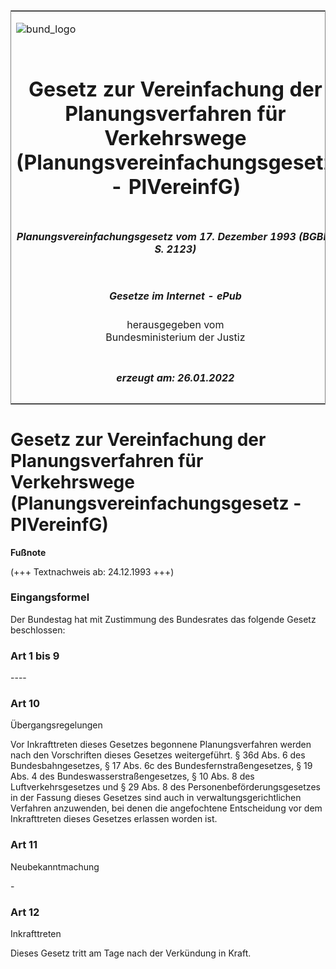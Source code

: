 <span id="DECKBLATT.html"></span>

<table border="0" frame="border" width="100%">

<tr valign="top">

<td align="left">

![bund\_logo](BfJ_2021_Web_de_de.gif)

</td>

<td align="right">

 

</td>

</tr>

<tr align="center" valign="middle">

<td colspan="2">

# Gesetz zur Vereinfachung der Planungsverfahren für Verkehrswege (Planungsvereinfachungsgesetz - PlVereinfG)

</td>

</tr>

<tr align="center" valign="middle">

<td colspan="2">

##### Planungsvereinfachungsgesetz vom 17. Dezember 1993 (BGBl. I S. 2123)

</td>

</tr>

<tr align="center" valign="middle">

<td colspan="2">

  
  

##### Gesetze im Internet - ePub  
  
herausgegeben vom  
Bundesministerium der Justiz

</td>

</tr>

<tr align="center" valign="bottom">

<td colspan="2">

  
  

##### erzeugt am: 26.01.2022

</td>

</tr>

</table>

<span id="BJNR212300993.html"></span>

# Gesetz zur Vereinfachung der Planungsverfahren für Verkehrswege (Planungsvereinfachungsgesetz - PlVereinfG)

<div>

  
**Fußnote**

<div class="jnhtml">

<div>

<div class="jurAbsatz">

(+++ Textnachweis ab: 24.12.1993 +++)

</div>

</div>

</div>

</div>

<span id="BJNR212300993BJNE000100307.html"></span>

### Eingangsformel  

<div>

<div class="jnhtml">

<div>

<div class="jurAbsatz">

Der Bundestag hat mit Zustimmung des Bundesrates das folgende Gesetz
beschlossen:

</div>

</div>

</div>

</div>

<span id="BJNR212300993BJNE000200307.html"></span>

### Art 1 bis 9  
\----

<span id="BJNR212300993BJNE000300307.html"></span>

### Art 10  
Übergangsregelungen

<div>

<div class="jnhtml">

<div>

<div class="jurAbsatz">

Vor Inkrafttreten dieses Gesetzes begonnene Planungsverfahren werden
nach den Vorschriften dieses Gesetzes weitergeführt. § 36d Abs. 6 des
Bundesbahngesetzes, § 17 Abs. 6c des Bundesfernstraßengesetzes, § 19
Abs. 4 des Bundeswasserstraßengesetzes, § 10 Abs. 8 des
Luftverkehrsgesetzes und § 29 Abs. 8 des Personenbeförderungsgesetzes in
der Fassung dieses Gesetzes sind auch in verwaltungsgerichtlichen
Verfahren anzuwenden, bei denen die angefochtene Entscheidung vor dem
Inkrafttreten dieses Gesetzes erlassen worden ist.

</div>

</div>

</div>

</div>

<span id="BJNR212300993BJNE000400307.html"></span>

### Art 11  
Neubekanntmachung

<div>

<div class="jnhtml">

<div>

<div class="jurAbsatz">

\-

</div>

</div>

</div>

</div>

<span id="BJNR212300993BJNE000500307.html"></span>

### Art 12  
Inkrafttreten

<div>

<div class="jnhtml">

<div>

<div class="jurAbsatz">

Dieses Gesetz tritt am Tage nach der Verkündung in Kraft.

</div>

</div>

</div>

</div>
